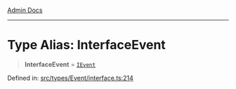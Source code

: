 [Admin Docs](/)

***

# Type Alias: InterfaceEvent

> **InterfaceEvent** = [`IEvent`](types\Event\interface\README\interfaces\IEvent.md)

Defined in: [src/types/Event/interface.ts:214](https://github.com/PalisadoesFoundation/talawa-admin/blob/main/src/types/Event/interface.ts#L214)
